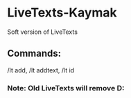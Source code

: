 # LiveTexts-Kaymak

Soft version of LiveTexts

## Commands:

/lt add, /lt addtext, /lt id

### Note: Old LiveTexts will remove D:
